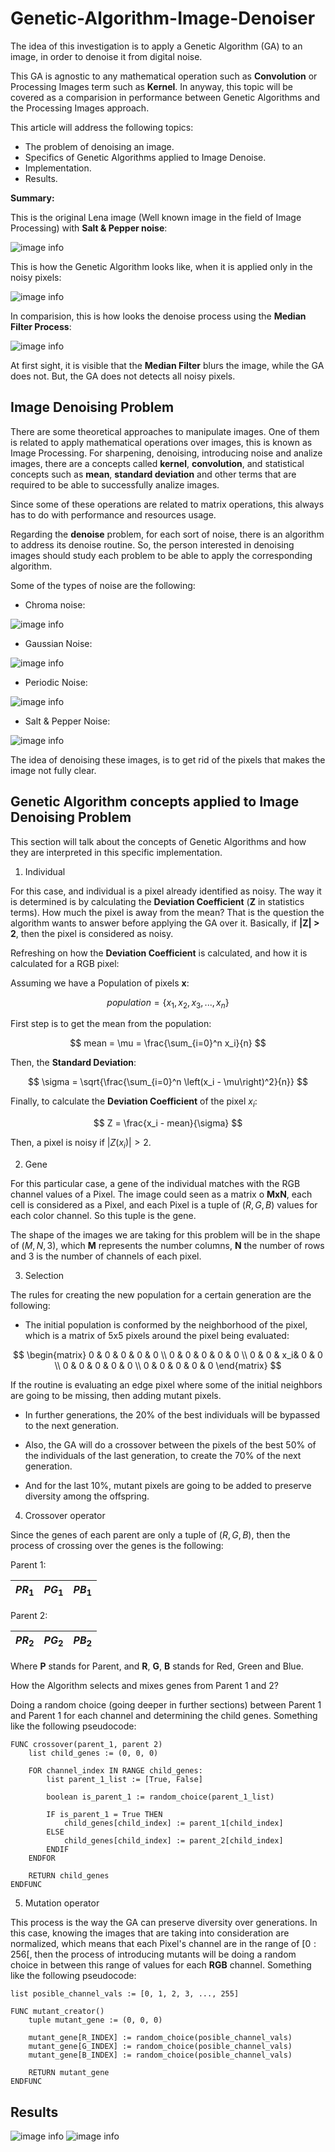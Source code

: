 # Genetic-Algorithm-Image-Denoiser

The idea of this investigation is to apply a Genetic Algorithm (GA) to an image, in order to denoise it from digital noise.

This GA is agnostic to any mathematical operation such as __Convolution__ or Processing Images term such as __Kernel__. In anyway, this topic will be covered as a comparision in performance between Genetic Algorithms and the Processing Images approach.

This article will address the following topics:
- The problem of denoising an image.
- Specifics of Genetic Algorithms applied to Image Denoise.
- Implementation.
- Results.

__Summary:__

This is the original Lena image (Well known image in the field of Image Processing) with __Salt & Pepper noise__:

![image info](./images/lena_salt_pepper_noised.png)

This is how the Genetic Algorithm looks like, when it is applied only in the noisy pixels:

![image info](./images/result.gif)

In comparision, this is how looks the denoise process using the __Median Filter Process__:

![image info](./images/lena_medianfilter_denoised.png)

At first sight, it is visible that the __Median Filter__ blurs the image, while the GA does not. But, the GA does not detects all noisy pixels.

## Image Denoising Problem

There are some theoretical approaches to manipulate images. One of them is related to apply mathematical operations over images, this is known as Image Processing. For sharpening, denoising, introducing noise and analize images, there are a concepts called __kernel__, __convolution__, and statistical concepts such as __mean__, __standard deviation__ and other terms that are required to be able to successfully analize images.

Since some of these operations are related to matrix operations, this always has to do with performance and resources usage.

Regarding the __denoise__ problem, for each sort of noise, there is an algorithm to address its denoise routine. So, the person interested in denoising images should study each problem to be able to apply the corresponding algorithm.

Some of the types of noise are the following:

- Chroma noise:

![image info](./images/lena_chroma_noised.png)

- Gaussian Noise:

![image info](./images/lena_gaussian_noised.png)

- Periodic Noise:

![image info](./images/lena_periodic_noise.png)

- Salt & Pepper Noise:

![image info](./images/lena_salt_pepper_noised.png)

The idea of denoising these images, is to get rid of the pixels that makes the image not fully clear.

## Genetic Algorithm concepts applied to Image Denoising Problem

This section will talk about the concepts of Genetic Algorithms and how they are interpreted in this specific implementation.

1. Individual

For this case, and individual is a pixel already identified as noisy. The way it is determined is by calculating the __Deviation Coefficient__ (__Z__ in statistics terms). How much the pixel is away from the mean? That is the question the algorithm wants to answer before applying the GA over it. Basically, if __|Z| > 2__, then the pixel is considered as noisy.

Refreshing on how the __Deviation Coefficient__ is calculated, and how it is calculated for a RGB pixel:


Assuming we have a Population of pixels __x__:

$$
population = \{x_1, x_2, x_3, ..., x_n\}
$$

First step is to get the mean from the population:

$$
mean = \mu = \frac{\sum_{i=0}^n x_i}{n}
$$

Then, the __Standard Deviation__:

$$
\sigma = \sqrt{\frac{\sum_{i=0}^n \left(x_i - \mu\right)^2}{n}}
$$

Finally, to calculate the __Deviation Coefficient__ of the pixel $x_i$:

$$
Z = \frac{x_i - mean}{\sigma} 
$$

Then, a pixel is noisy if $|Z\left(x_i\right)| > 2$.

2. Gene

For this particular case, a gene of the individual matches with the RGB channel values of a Pixel. The image could seen as a matrix o __MxN__, each cell is considered as a Pixel, and each Pixel is a tuple of $\left(R,G,B\right)$ values for each color channel. So this tuple is the gene.

The shape of the images we are taking for this problem will be in the shape of $\left(M, N, 3\right)$, which __M__ represents the number columns, __N__ the number of rows and 3 is the number of channels of each pixel.

3. Selection

The rules for creating the new population for a certain generation are the following:
    
- The initial population is conformed by the neighborhood of the pixel, which is a matrix of 5x5 pixels around the pixel being evaluated:

$$
\begin{matrix}
0 & 0 & 0 &  0 & 0 \\
0 & 0 & 0 &  0 & 0 \\
0 & 0 & x_i& 0 & 0 \\
0 & 0 & 0 &  0 & 0 \\
0 & 0 & 0 &  0 & 0
\end{matrix}
$$

If the routine is evaluating an edge pixel where some of the initial neighbors are going to be missing, then adding mutant pixels.

- In further generations, the 20% of the best individuals will be bypassed to the next generation.

- Also, the GA will do a crossover between the pixels of the best 50% of the individuals of the last generation, to create the 70% of the next generation.

- And for the last 10%, mutant pixels are going to be added to preserve diversity among the offspring.

4. Crossover operator

Since the genes of each parent are only a tuple of $\left(R,G,B\right)$, then the process of crossing over the genes is the following:

Parent 1:

| $PR_1$ | $PG_1$ | $PB_1$ |
|--------|--------|--------|

Parent 2:

| $PR_2$ | $PG_2$ | $PB_2$ |
|--------|--------|--------|

Where __P__ stands for Parent, and __R__, __G__, __B__ stands for Red, Green and Blue.

How the Algorithm selects and mixes genes from Parent 1 and 2?

Doing a random choice (going deeper in further sections) between Parent 1 and Parent 1 for each channel and determining the child genes. Something like the following pseudocode:

```
FUNC crossover(parent_1, parent 2)
    list child_genes := (0, 0, 0)

    FOR channel_index IN RANGE child_genes:
        list parent_1_list := [True, False]

        boolean is_parent_1 := random_choice(parent_1_list)

        IF is_parent_1 = True THEN
            child_genes[child_index] := parent_1[child_index]
        ELSE
            child_genes[child_index] := parent_2[child_index]
        ENDIF
    ENDFOR

    RETURN child_genes
ENDFUNC
```

5. Mutation operator

This process is the way the GA can preserve diversity over generations. In this case, knowing the images that are taking into consideration are normalized, which means that each Pixel's channel are in the range of $\left[0:256\right[$, then the process of introducing mutants will be doing a random choice in between this range of values for each __RGB__ channel. Something like the following pseudocode:

```
list posible_channel_vals := [0, 1, 2, 3, ..., 255]

FUNC mutant_creator()
    tuple mutant_gene := (0, 0, 0)

    mutant_gene[R_INDEX] := random_choice(posible_channel_vals)
    mutant_gene[G_INDEX] := random_choice(posible_channel_vals)
    mutant_gene[B_INDEX] := random_choice(posible_channel_vals)

    RETURN mutant_gene
ENDFUNC
```


## Results
![image info](./images/result.gif)
![image info](./images/lena.jpg)